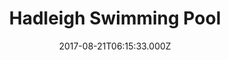 ---
date: 2017-08-21T06:15:33.000Z
title: Hadleigh Swimming Pool
latitude: 52.04454122139633
longitude: 0.9586564785024496
category: checkin
---